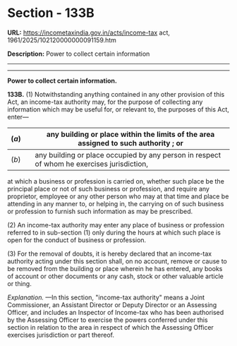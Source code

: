 # Section - 133B

**URL:** https://incometaxindia.gov.in/acts/income-tax act, 1961/2025/102120000000091159.htm

**Description:** Power to collect certain information

---

****  
  
**Power to collect certain information.**

**133B.** (1) Notwithstanding anything contained in any other provision of this Act, an income-tax authority may, for the purpose of collecting any information which may be useful for, or relevant to, the purposes of this Act, enter—

(_a_)|  |  any building or place within the limits of the area assigned to such authority ; or  
---|---|---  
(_b_)|  |  any building or place occupied by any person in respect of whom he exercises jurisdiction,  
  
at which a business or profession is carried on, whether such place be the principal place or not of such business or profession, and require any proprietor, employee or any other person who may at that time and place be attending in any manner to, or helping in, the carrying on of such business or profession to furnish such information as may be prescribed.

(2) An income-tax authority may enter any place of business or profession referred to in sub-section (1) only during the hours at which such place is open for the conduct of business or profession.

(3) For the removal of doubts, it is hereby declared that an income-tax authority acting under this section shall, on no account, remove or cause to be removed from the building or place wherein he has entered, any books of account or other documents or any cash, stock or other valuable article or thing.

_Explanation._ —In this section, "income-tax authority" means a Joint Commissioner, an Assistant Director or Deputy Director or an Assessing Officer, and includes an Inspector of Income-tax who has been authorised by the Assessing Officer to exercise the powers conferred under this section in relation to the area in respect of which the Assessing Officer exercises jurisdiction or part thereof.